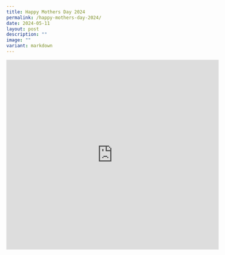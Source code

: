 ```yaml
---
title: Happy Mothers Day 2024
permalink: /happy-mothers-day-2024/
date: 2024-05-11
layout: post
description: ""
image: ""
variant: markdown
---
```

<iframe allow="autoplay; clipboard-write; encrypted-media; picture-in-picture; web-share" allowfullscreen="true" frameborder="0" scrolling="no" style="border:none;overflow:hidden" height="500" width="560" src="https://www.facebook.com/plugins/video.php?height=314&amp;href=https%3A%2F%2Fwww.facebook.com%2Falpshealthcaresupplychain%2Fvideos%2F1705878046819133%2F&amp;show_text=true&amp;width=560&amp;t=0"></iframe>